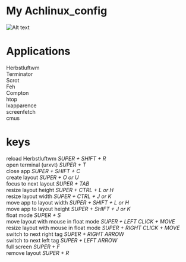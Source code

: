 # My Achlinux_config

![Alt text](https://lh3.googleusercontent.com/Rae5FelXefet3jlBhny9yFxIlcOlRi6kUjHjl8CYOjA=w1650-h928-no)

 Applications
=================
Herbstluftwm<br>
Terminator<br>
Scrot<br>
Feh<br>
Compton<br>
htop<br>
lxapparence<br>
screenfetch<br>
cmus<br>


 keys
=================
reload Herbstluftwm *SUPER + SHIFT + R*<br>
open terminal (urxvt) *SUPER + T*<br>
close app *SUPER + SHIFT + C*<br>
create layout *SUPER + O or U*<br>
focus to next layout *SUPER + TAB*<br>
resize layout height *SUPER + CTRL + L or H*<br>
resize layout width *SUPER + CTRL + J or K*<br>
move app to layout width *SUPER + SHIFT + L or H*<br>
move app to layout height *SUPER + SHIFT + J or K*<br>
float mode *SUPER + S*<br>
move layout with mouse in float mode *SUPER + LEFT CLICK + MOVE*<br>
resize layout with mouse in float mode *SUPER + RIGHT CLICK + MOVE*<br>
switch to next right tag *SUPER + RIGHT ARROW*<br>
switch to next left tag *SUPER + LEFT ARROW*<br>
full screen *SUPER + F*<br>
remove layout *SUPER + R*<br>
